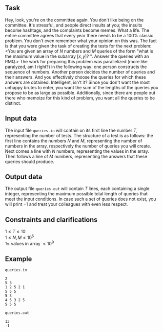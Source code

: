## Task

Hey, look, you're on the committee again. You don't like being on the committee. It's stressful, and people direct insults at you; the insults become hashtags, and the complaints become memes. What a life. The entire committee agrees that every year there needs to be a 100% classic problem. You don't even remember what your opinion on this was. The fact is that you were given the task of creating the tests for the next problem: <You are given an array of $N$ numbers and $M$ queries of the form "what is the maximum value in the subarray $[x, y]$? ". Answer the queries with an RMQ.> The work for preparing this problem was parallelized (more like paralyzed, am I right?) in the following way: one person constructs the sequence of numbers. Another person decides the number of queries and their answers. And you effectively choose the queries for which these answers are obtained. Intelligent, isn't it? Since you don't want the most unhappy brutes to enter, you want the sum of the lengths of the queries you propose to be as large as possible. Additionally, since there are people out there who memoize for this kind of problem, you want all the queries to be distinct.

## Input data

The input file `queries.in` will contain on its first line the number $T$, representing the number of tests. The structure of a test is as follows:
the first line contains the numbers $N$ and $M$, representing the number of numbers in the array, respectively the number of queries you will create.
Next comes a line with $N$ numbers, representing the values in the array.
Then follows a line of $M$ numbers, representing the answers that these queries should produce.

## Output data

The output file `queries.out` will contain $T$ lines, each containing a single integer, representing the maximum possible total length of queries that meet the input conditions. In case such a set of queries does not exist, you will print $-1$ and treat your colleagues with even less respect.

## Constraints and clarifications

$1 \leq T \leq 10$  
$1 \leq N, M \leq 10^5$  
$1 \leq$ values in array $\leq 10^9$

## Example

`queries.in`
```
2
5 3
1 2 5 2 1
5 5 5
5 3
4 5 3 2 5
5 5 5
```

`queries.out`
```
13
-1
```